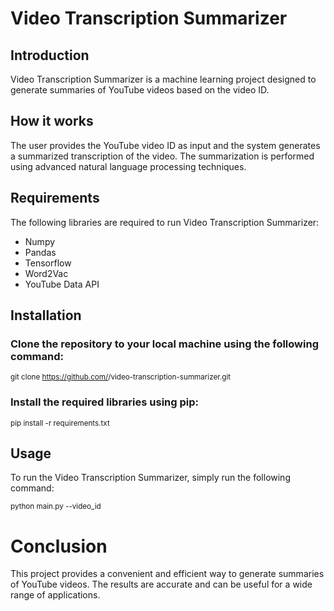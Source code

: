# Video Transcription Summarizer
## Introduction
Video Transcription Summarizer is a machine learning project designed to generate summaries of YouTube videos based on the video ID.

## How it works
The user provides the YouTube video ID as input and the system generates a summarized transcription of the video. The summarization is performed using advanced natural language processing techniques.

## Requirements
The following libraries are required to run Video Transcription Summarizer:

 - Numpy <br />
 - Pandas <br />
 - Tensorflow <br />
 - Word2Vac <br />
 - YouTube Data API <br />

## Installation
### Clone the repository to your local machine using the following command:

<sub> git clone https://github.com/<username>/video-transcription-summarizer.git </sub>

### Install the required libraries using pip:

<sub> pip install -r requirements.txt </sub>

## Usage
To run the Video Transcription Summarizer, simply run the following command:


<sub> python main.py --video_id <YouTube video ID></sub>

# Conclusion
This project provides a convenient and efficient way to generate summaries of YouTube videos. The results are accurate and can be useful for a wide range of applications.
